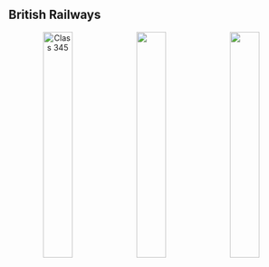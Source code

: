 ## British Railways

<center class ='img'>
<img src="IMG_9204.jpeg" width="32%" title="Class 345"> <img src="IMG_9216.jpeg" width="32%"> <img src="IMG_9227.jpeg" width="32%">
</center>
